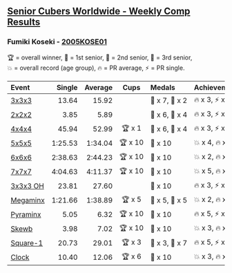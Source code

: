 <style>table {white-space: nowrap;}</style>

## [Senior Cubers Worldwide - Weekly Comp Results](/scw-comp/results/)
### Fumiki Koseki - [2005KOSE01](https://www.worldcubeassociation.org/persons/2005KOSE01)

<span style="white-space: nowrap;">🏆 = overall winner</span>, <span style="white-space: nowrap;">🥇 = 1st senior</span>, <span style="white-space: nowrap;">🥈 = 2nd senior</span>, <span style="white-space: nowrap;">🥉 = 3rd senior</span>, <span style="white-space: nowrap;">💥 = overall record (age group)</span>, <span style="white-space: nowrap;">🔥 = PR average</span>, <span style="white-space: nowrap;">⚡ = PR single</span>.

| Event | Single | Average | Cups | Medals | Achievements|
| :-- | --: | --: | :--: | :-- | :-- |
| [3x3x3](333.md) | 13.64 | 15.92 |  | 🥈 x 7, 🥉 x 2 | 🔥 x 3, ⚡ x 1 |
| [2x2x2](222.md) | 3.85 | 5.89 |  | 🥈 x 6, 🥉 x 4 | 🔥 x 3, ⚡ x 2 |
| [4x4x4](444.md) | 45.94 | 52.99 | 🏆 x 1 | 🥇 x 6, 🥈 x 4 | 🔥 x 3, ⚡ x 2 |
| [5x5x5](555.md) | 1:25.53 | 1:34.04 | 🏆 x 10 | 🥇 x 10 | 💥 x 4, 🔥 x 4, ⚡ x 3 |
| [6x6x6](666.md) | 2:38.63 | 2:44.23 | 🏆 x 10 | 🥇 x 10 | 💥 x 2, 🔥 x 2, ⚡ x 2 |
| [7x7x7](777.md) | 4:04.63 | 4:11.37 | 🏆 x 10 | 🥇 x 10 | 💥 x 5, 🔥 x 3, ⚡ x 4 |
| [3x3x3 OH](333oh.md) | 23.81 | 27.60 |  | 🥈 x 10 | 🔥 x 3, ⚡ x 4 |
| [Megaminx](minx.md) | 1:21.66 | 1:38.89 | 🏆 x 5 | 🥇 x 5, 🥈 x 5 | 💥 x 2, 🔥 x 2, ⚡ x 1 |
| [Pyraminx](pyram.md) | 5.05 | 6.32 | 🏆 x 10 | 🥇 x 10 | 🔥 x 5, ⚡ x 3 |
| [Skewb](skewb.md) | 3.98 | 7.02 | 🏆 x 10 | 🥇 x 10 | 💥 x 3, 🔥 x 3, ⚡ x 3 |
| [Square-1](sq1.md) | 20.73 | 29.01 | 🏆 x 3 | 🥇 x 3, 🥈 x 7 | 🔥 x 5, ⚡ x 3 |
| [Clock](clock.md) | 10.40 | 12.06 | 🏆 x 6 | 🥇 x 10 | 💥 x 3, 🔥 x 5, ⚡ x 3 |

<!-- Global site tag (gtag.js) - Google Analytics -->
<script async src="https://www.googletagmanager.com/gtag/js?id=UA-86348435-3"></script>
<script>window.dataLayer = window.dataLayer || []; function gtag() {dataLayer.push(arguments);} gtag('js', new Date()); gtag('config', 'UA-86348435-3');</script>
